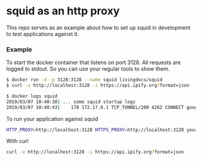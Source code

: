 # squid as an http proxy

This repo serves as an example about how to set up squid in development to test applications against it.


### Example

To start the docker container that listens on port 3128.
All requests are logged to stdout. So you can use your regular tools to show them.

```bash
$ docker run -d -p 3128:3128 --name squid livingdocs/squid
$ curl -x http://localhost:3128 -i https://api.ipify.org?format=json

$ docker logs squid
2019/03/07 10:40:38| ... some squid startup logs
2019/03/07 10:40:43|    178 172.17.0.1 TCP_TUNNEL/200 4262 CONNECT google.com:443 - HIER_DIRECT/google.com -
```

To run your application against squid
```bash
HTTP_PROXY=http://localhost:3128 HTTPS_PROXY=http://localhost:3128 yourscript
```

With curl
```bash
curl -x http://localhost:3128 -i https://api.ipify.org?format=json
```
